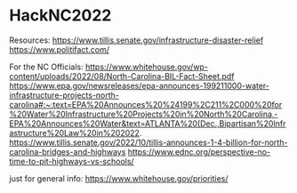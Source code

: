 # HackNC2022

Resources: https://www.tillis.senate.gov/infrastructure-disaster-relief
https://www.politifact.com/

For the NC Officials:
https://www.whitehouse.gov/wp-content/uploads/2022/08/North-Carolina-BIL-Fact-Sheet.pdf
https://www.epa.gov/newsreleases/epa-announces-199211000-water-infrastructure-projects-north-carolina#:~:text=EPA%20Announces%20%24199%2C211%2C000%20for%20Water%20Infrastructure%20Projects%20in%20North%20Carolina,-EPA%20Announces%20Water&text=ATLANTA%20(Dec.,Bipartisan%20Infrastructure%20Law%20in%202022.
https://www.tillis.senate.gov/2022/10/tillis-announces-1-4-billion-for-north-carolina-bridges-and-highways
https://www.ednc.org/perspective-no-time-to-pit-highways-vs-schools/

just for general info: https://www.whitehouse.gov/priorities/
